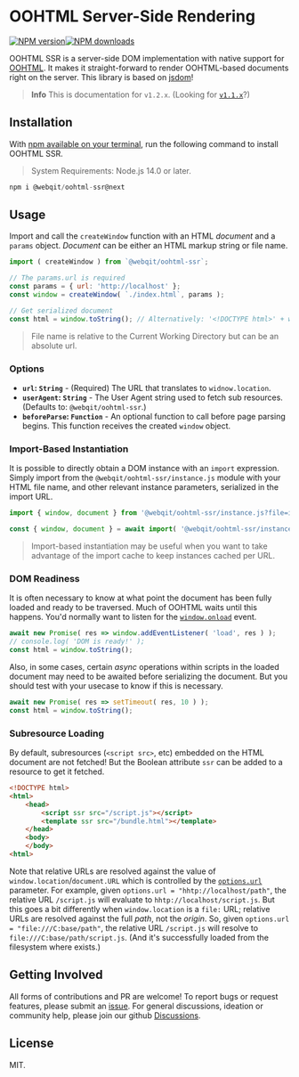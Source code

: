# OOHTML Server-Side Rendering

<!-- BADGES/ -->

<span class="badge-npmversion"><a href="https://npmjs.org/package/@webqit/oohtml-ssr" title="View this project on NPM"><img src="https://img.shields.io/npm/v/@webqit/oohtml-ssr.svg" alt="NPM version" /></a></span><span class="badge-npmdownloads"><a href="https://npmjs.org/package/@webqit/oohtml-ssr" title="View this project on NPM"><img src="https://img.shields.io/npm/dm/@webqit/oohtml-ssr.svg" alt="NPM downloads" /></a></span>

<!-- /BADGES -->

OOHTML SSR is a server-side DOM implementation with native support for [OOHTML](https://github.com/webqit/oohtml). It makes it straight-forward to render OOHTML-based documents right on the server. This library is based on [jsdom](https://github.com/jsdom/jsdom)!

> **Info** This is documentation for `v1.2.x`. (Looking for [`v1.1.x`](https://github.com/webqit/oohtml-ssr/tree/v1.1.5)?)

## Installation

With [npm available on your terminal](https://docs.npmjs.com/downloading-and-installing-node-js-and-npm), run the following command to install OOHTML SSR.

> System Requirements: Node.js 14.0 or later.

```js
npm i @webqit/oohtml-ssr@next
```

## Usage

Import and call the `createWindow` function with an HTML *document* and a `params` object. *Document* can be either an HTML markup string or file name.

```js
import ( createWindow ) from `@webqit/oohtml-ssr`;

// The params.url is required
const params = { url: 'http://localhost' };
const window = createWindow( `./index.html`, params );

// Get serialized document
const html = window.toString(); // Alternatively: '<!DOCTYPE html>' + window.document.documentElement.outerHTML
```

> File name is relative to the Current Working Directory but can be an absolute url.

### Options

+ **`url`: `String`** - (Required) The URL that translates to `widnow.location`.
+ **`userAgent`: `String`** - The User Agent string used to fetch sub resources. (Defaults to: `@webqit/oohtml-ssr`.)
+ **`beforeParse`: `Function`** - An optional function to call before page parsing begins. This function receives the created `window` object.

### Import-Based Instantiation

It is possible to directly obtain a DOM instance with an `import` expression. Simply import from the `@webqit/oohtml-ssr/instance.js` module with your HTML file name, and other relevant instance parameters, serialized in the import URL.

```js
import { window, document } from '@webqit/oohtml-ssr/instance.js?file=index.html&url=http://localhost';
```

```js
const { window, document } = await import( '@webqit/oohtml-ssr/instance.js?file=index.html&url=http://localhost' );
```

> Import-based instantiation may be useful when you want to take advantage of the import cache to keep instances cached per URL.

### DOM Readiness

It is often necessary to know at what point the document has been fully loaded and ready to be traversed. Much of OOHTML waits until this happens. You'd normally want to listen for the [`window.onload`](https://developer.mozilla.org/en-US/docs/Web/API/Window/load_event) event.

```js
await new Promise( res => window.addEventListener( 'load', res ) );
// console.log( 'DOM is ready!' );
const html = window.toString();
```

Also, in some cases, certain *async* operations within scripts in the loaded document may need to be awaited before serializing the document. But you should test with your usecase to know if this is necessary.

```js
await new Promise( res => setTimeout( res, 10 ) );
const html = window.toString();
```

### Subresource Loading

By default, subresources (`<script src>`, etc) embedded on the HTML document are not fetched! But the Boolean attribute `ssr` can be added to a resource to get it fetched.

```html
<!DOCTYPE html>
<html>
    <head>
        <script ssr src="/script.js"></script>
        <template ssr src="/bundle.html"></template>
    </head>
    <body>
    </body>
<html>
```

Note that relative URLs are resolved against the value of `window.location`/`document.URL` which is controlled by the [`options.url`](#options) parameter. For example, given `options.url = "hhtp://localhost/path"`, the relative URL `/script.js` will evaluate to `hhtp://localhost/script.js`. But this goes a bit differently when `window.location` is a `file:` URL; relative URLs are resolved against the full *path*, not the *origin*. So, given `options.url = "file:///C:base/path"`, the relative URL `/script.js` will resolve to `file:///C:base/path/script.js`. (And it's successfully loaded from the filesystem where exists.)

## Getting Involved

All forms of contributions and PR are welcome! To report bugs or request features, please submit an [issue](https://github.com/webqit/oohtml-ssr/issues). For general discussions, ideation or community help, please join our github [Discussions](https://github.com/webqit/oohtml-ssr/discussions).

## License

MIT.

